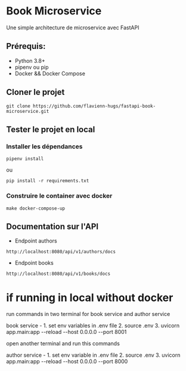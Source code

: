# Book Microservice

Une simple architecture de microservice avec FastAPI


## Prérequis:

- Python 3.8+
- pipenv ou pip
- Docker && Docker Compose

##  Cloner le projet

```
git clone https://github.com/flavienn-hugs/fastapi-book-microservice.git
```

## Tester le projet en local

### Installer les dépendances

```Utilisateur de pipenv
pipenv install
```
ou
```Utilisateur de pip
pip install -r requirements.txt
```

### Construire le container avec docker

```
make docker-compose-up
```

## Documentation sur l'API

- Endpoint authors
```
http://localhost:8080/api/v1/authors/docs
```
- Endpoint books
```
http://localhost:8080/api/v1/books/docs
```


# if running in local without docker 


run commands in two terminal for book service and author service

book service -    1. set env variables in .env file
                  2. source .env
                  3. uvicorn app.main:app --reload --host 0.0.0.0 --port 8001

open another terminal and run this commands

author service -  1. set env variable in .env file
                  2. source .env
                  3. uvicorn app.main:app --reload --host 0.0.0.0 --port 8000

                  